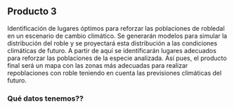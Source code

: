## Producto 3

Identificación de lugares óptimos para reforzar las poblaciones de robledal en un escenario de cambio climático. Se generarán modelos para simular la distribución del roble y se proyectará esta distribución a las condiciones climáticas de futuro. A partir de aquí se identificarán lugares adecuados para reforzar las poblaciones de la especie analizada. Así pues, el producto final será un mapa con las zonas más adecuadas para realizar repoblaciones con roble teniendo en cuenta las previsiones climáticas del futuro.

### Qué datos tenemos??

